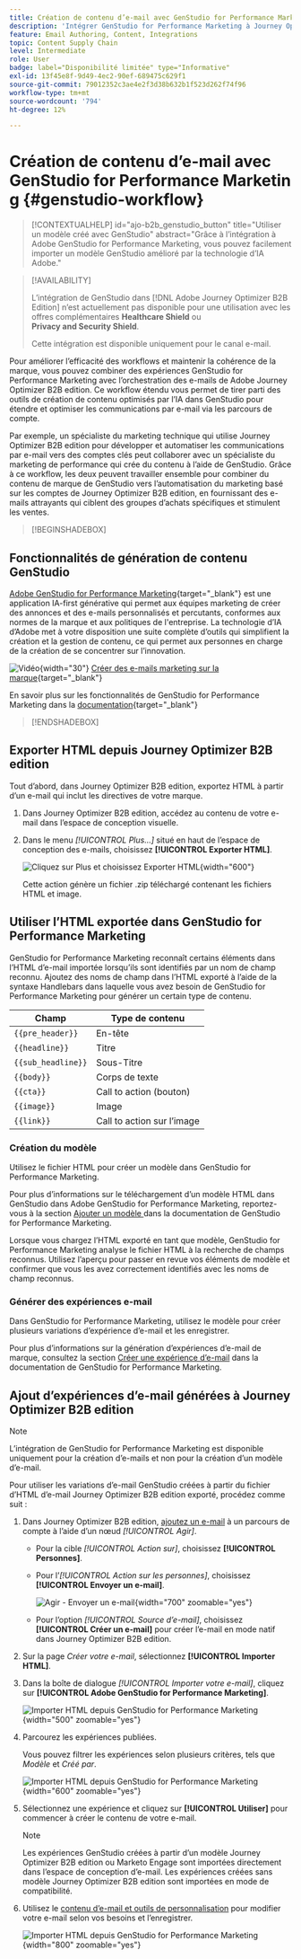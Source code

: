 ```yaml
---
title: Création de contenu d’e-mail avec GenStudio for Performance Marketing
description: 'Intégrer GenStudio for Performance Marketing à Journey Optimizer B2B edition : exportez HTML, créez des expériences de messagerie optimisées par IA et importez du contenu de marque.'
feature: Email Authoring, Content, Integrations
topic: Content Supply Chain
level: Intermediate
role: User
badge: label="Disponibilité limitée" type="Informative"
exl-id: 13f45e8f-9d49-4ec2-90ef-689475c629f1
source-git-commit: 79012352c3ae4e2f3d38b632b1f523d262f74f96
workflow-type: tm+mt
source-wordcount: '794'
ht-degree: 12%

---
```


# Création de contenu d’e-mail avec GenStudio for Performance Marketing {#genstudio-workflow}

>[!CONTEXTUALHELP]
>id="ajo-b2b_genstudio_button"
>title="Utiliser un modèle créé avec GenStudio"
>abstract="Grâce à l’intégration à Adobe GenStudio for Performance Marketing, vous pouvez facilement importer un modèle GenStudio amélioré par la technologie d’IA Adobe."

>[!AVAILABILITY]
>
>L’intégration de GenStudio dans [!DNL Adobe Journey Optimizer B2B Edition] n’est actuellement pas disponible pour une utilisation avec les offres complémentaires **Healthcare Shield** ou **Privacy and Security Shield**.
>
>Cette intégration est disponible uniquement pour le canal e-mail.

Pour améliorer l’efficacité des workflows et maintenir la cohérence de la marque, vous pouvez combiner des expériences GenStudio for Performance Marketing avec l’orchestration des e-mails de Adobe Journey Optimizer B2B edition. Ce workflow étendu vous permet de tirer parti des outils de création de contenu optimisés par l’IA dans GenStudio pour étendre et optimiser les communications par e-mail via les parcours de compte.

Par exemple, un spécialiste du marketing technique qui utilise Journey Optimizer B2B edition pour développer et automatiser les communications par e-mail vers des comptes clés peut collaborer avec un spécialiste du marketing de performance qui crée du contenu à l’aide de GenStudio. Grâce à ce workflow, les deux peuvent travailler ensemble pour combiner du contenu de marque de GenStudio vers l’automatisation du marketing basé sur les comptes de Journey Optimizer B2B edition, en fournissant des e-mails attrayants qui ciblent des groupes d’achats spécifiques et stimulent les ventes.

>[!BEGINSHADEBOX]

## Fonctionnalités de génération de contenu GenStudio

[Adobe GenStudio for Performance Marketing](https://business.adobe.com/fr/products/genstudio-for-performance-marketing.html){target="_blank"} est une application IA-first générative qui permet aux équipes marketing de créer des annonces et des e-mails personnalisés et percutants, conformes aux normes de la marque et aux politiques de l&#39;entreprise. La technologie d’IA d’Adobe met à votre disposition une suite complète d’outils qui simplifient la création et la gestion de contenu, ce qui permet aux personnes en charge de la création de se concentrer sur l’innovation.

![Vidéo](../../assets/do-not-localize/icon-video.svg){width="30"} [Créer des e-mails marketing sur la marque](https://experienceleague.adobe.com/fr/docs/genstudio-for-performance-marketing-learn/tutorials/creating-experiences/creating-on-brand-emails){target="_blank"}

En savoir plus sur les fonctionnalités de GenStudio for Performance Marketing dans la [documentation](https://experienceleague.adobe.com/fr/docs/genstudio-for-performance-marketing/user-guide/home){target="_blank"}

>[!ENDSHADEBOX]

## Exporter HTML depuis Journey Optimizer B2B edition

Tout d’abord, dans Journey Optimizer B2B edition, exportez HTML à partir d’un e-mail qui inclut les directives de votre marque.

1. Dans Journey Optimizer B2B edition, accédez au contenu de votre e-mail dans l’espace de conception visuelle.

1. Dans le menu _[!UICONTROL Plus...]_ situé en haut de l’espace de conception des e-mails, choisissez **[!UICONTROL Exporter HTML]**.

   ![Cliquez sur Plus et choisissez Exporter HTML](./assets/email-export-html.png){width="600"}

   Cette action génère un fichier .zip téléchargé contenant les fichiers HTML et image.

## Utiliser l’HTML exportée dans GenStudio for Performance Marketing

GenStudio for Performance Marketing reconnaît certains éléments dans l’HTML d’e-mail importée lorsqu’ils sont identifiés par un nom de champ reconnu. Ajoutez des noms de champ dans l’HTML exporté à l’aide de la syntaxe Handlebars dans laquelle vous avez besoin de GenStudio for Performance Marketing pour générer un certain type de contenu.

| Champ | Type de contenu |
| ----------------- | ------------------------- |
| `{{pre_header}}` | En-tête |
| `{{headline}}` | Titre |
| `{{sub_headline}}` | Sous-Titre |
| `{{body}}` | Corps de texte |
| `{{cta}}` | Call to action (bouton) |
| `{{image}}` | Image |
| `{{link}}` | Call to action sur l’image |

### Création du modèle

Utilisez le fichier HTML pour créer un modèle dans GenStudio for Performance Marketing.

Pour plus d’informations sur le téléchargement d’un modèle HTML dans GenStudio dans Adobe GenStudio for Performance Marketing, reportez-vous à la section [ Ajouter un modèle ](https://experienceleague.adobe.com/fr/docs/genstudio-for-performance-marketing/user-guide/content/templates/use-templates#add-a-template) dans la documentation de GenStudio for Performance Marketing.

Lorsque vous chargez l’HTML exporté en tant que modèle, GenStudio for Performance Marketing analyse le fichier HTML à la recherche de champs reconnus. Utilisez l’aperçu pour passer en revue vos éléments de modèle et confirmer que vous les avez correctement identifiés avec les noms de champ reconnus.

### Générer des expériences e-mail

Dans GenStudio for Performance Marketing, utilisez le modèle pour créer plusieurs variations d’expérience d’e-mail et les enregistrer.

Pour plus d’informations sur la génération d’expériences d’e-mail de marque, consultez la section [Créer une expérience d’e-mail](https://experienceleague.adobe.com/fr/docs/genstudio-for-performance-marketing/user-guide/create/create-email-experience) dans la documentation de GenStudio for Performance Marketing.

## Ajout d’expériences d’e-mail générées à Journey Optimizer B2B edition

>[!NOTE]
>
>L’intégration de GenStudio for Performance Marketing est disponible uniquement pour la création d’e-mails et non pour la création d’un modèle d’e-mail.

Pour utiliser les variations d’e-mail GenStudio créées à partir du fichier d’HTML d’e-mail Journey Optimizer B2B edition exporté, procédez comme suit :

1. Dans Journey Optimizer B2B edition, [ajoutez un e-mail](./add-email.md) à un parcours de compte à l’aide d’un nœud _[!UICONTROL Agir]_.

   * Pour la cible _[!UICONTROL Action sur]_, choisissez **[!UICONTROL Personnes]**.

   * Pour l’_[!UICONTROL Action sur les personnes]_, choisissez **[!UICONTROL Envoyer un e-mail]**.

     ![Agir - Envoyer un e-mail](./assets/journey-node-send-email.png){width="700" zoomable="yes"}

   * Pour l’option _[!UICONTROL Source d’e-mail]_, choisissez **[!UICONTROL Créer un e-mail]** pour créer l’e-mail en mode natif dans Journey Optimizer B2B edition.

1. Sur la page _Créer votre e-mail_, sélectionnez **[!UICONTROL Importer HTML]**.

1. Dans la boîte de dialogue _[!UICONTROL Importer votre e-mail]_, cliquez sur **[!UICONTROL Adobe GenStudio for Performance Marketing]**.

   ![Importer HTML depuis GenStudio for Performance Marketing](./assets/email-import-html-genstudio.png){width="500" zoomable="yes"}

1. Parcourez les expériences publiées.

   Vous pouvez filtrer les expériences selon plusieurs critères, tels que _Modèle_ et _Créé par_.

   ![Importer HTML depuis GenStudio for Performance Marketing](./assets/email-import-select-gen-studio-experience.png){width="600" zoomable="yes"}

1. Sélectionnez une expérience et cliquez sur **[!UICONTROL Utiliser]** pour commencer à créer le contenu de votre e-mail.

   >[!NOTE]
   >
   >Les expériences GenStudio créées à partir d’un modèle Journey Optimizer B2B edition ou Marketo Engage sont importées directement dans l’espace de conception d’e-mail. Les expériences créées sans modèle Journey Optimizer B2B edition sont importées en mode de compatibilité.

1. Utilisez le [contenu d’e-mail et outils de personnalisation](./email-authoring.md) pour modifier votre e-mail selon vos besoins et l’enregistrer.

   ![Importer HTML depuis GenStudio for Performance Marketing](./assets/email-imported-experience.png){width="800" zoomable="yes"}
